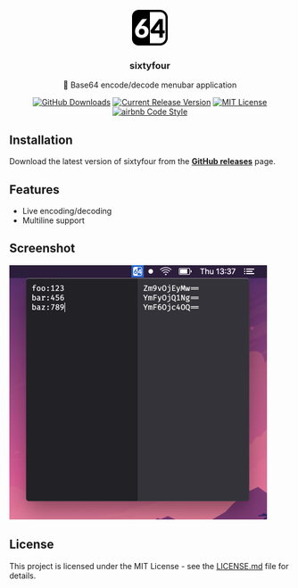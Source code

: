 <p align="center"><img src="./screenshots/icon@2x.png" height="64" alt="Streaker Icon"></p>
<h3 align="center">sixtyfour</h3>
<p align="center">🤖 Base64 encode/decode menubar application<p>
<p align="center">
    <a href="https://github.com/jamieweavis/sixtyfour/releases"><img src="https://img.shields.io/github/downloads/jamieweavis/sixtyfour/total.svg" alt="GitHub Downloads"></a>
    <a href="https://github.com/jamieweavis/sixtyfour/releases"><img src="https://img.shields.io/github/release/jamieweavis/sixtyfour.svg" alt="Current Release Version"></a>
    <a href="https://github.com/jamieweavis/sixtyfour/blob/master/LICENSE.md"><img src="https://img.shields.io/badge/license-MIT-blue.svg" alt="MIT License"></a>
    <a href="https://github.com/airbnb/javascript"><img src="https://img.shields.io/badge/codestyle-airbnb-fd5c63.svg" alt="airbnb Code Style"></a>
</p>

## Installation

Download the latest version of sixtyfour from the **[GitHub releases](https://github.com/jamieweavis/streaker/releases)** page.

## Features

- Live encoding/decoding
- Multiline support

## Screenshot

<img src="./screenshots/screenshot.png" width="462" alt="Preferences Screenshot">

## License

This project is licensed under the MIT License - see the [LICENSE.md](LICENSE.md) file for details.
